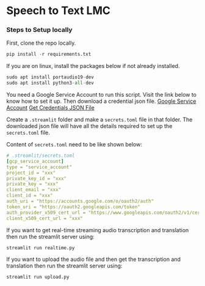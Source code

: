 # Speech to Text LMC

### Steps to Setup locally

First, clone the repo locally.

```python
pip install -r requirements.txt
```

If you are on linux, install the packages below if not already installed.
```python
sudo apt install portaudio19-dev
sudo apt install python3-all-dev
```
You need a Google Service Account to run this script. Visit the link below to know how to set it up. Then download a credential json file.
[Google Service Account](https://console.cloud.google.com/iam-admin/serviceaccounts)
[Get Credentials JSON File](https://developers.google.com/workspace/guides/create-credentials)

Create a `.streamlit` folder and make a `secrets.toml` file in that folder. The downloaded json file will have all the details required to set up the `secrets.toml` file. 

Content of `secrets.toml` need to be like shown below:

```yml
# .streamlit/secrets.toml
[gcp_service_account]
type = "service_account"
project_id = "xxx"
private_key_id = "xxx"
private_key = "xxx"
client_email = "xxx"
client_id = "xxx"
auth_uri = "https://accounts.google.com/o/oauth2/auth"
token_uri = "https://oauth2.googleapis.com/token"
auth_provider_x509_cert_url = "https://www.googleapis.com/oauth2/v1/certs"
client_x509_cert_url = "xxx"
```

If you want to get real-time streaming audio transcription and translation then run the streamlit server using:
```python 
streamlit run realtime.py
```

If you want to upload the audio file and then get the transcription and translation then run the streamlit server using:
```python
streamlit run upload.py
```
